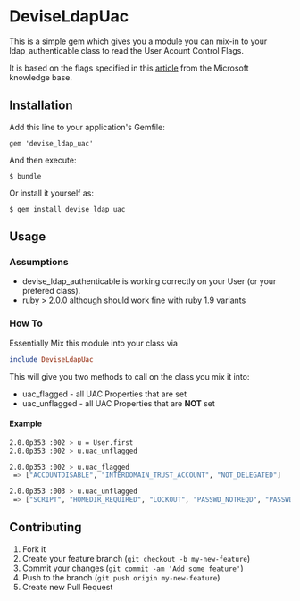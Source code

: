 # DeviseLdapUac

This is a simple gem which gives you a module you can mix-in to your ldap_authenticable class to read the User Acount Control Flags.

It is based on the flags specified in this [article](http://support.microsoft.com/kb/305144) from the Microsoft knowledge base.

## Installation

Add this line to your application's Gemfile:

    gem 'devise_ldap_uac'

And then execute:

    $ bundle

Or install it yourself as:

    $ gem install devise_ldap_uac

## Usage

### Assumptions
- devise_ldap_authenticable is working correctly on your User (or your prefered class).
- ruby > 2.0.0 although should work fine with ruby 1.9 variants

### How To
Essentially Mix this module into your class via

```ruby
include DeviseLdapUac
```

This will give you two methods to call on the class you mix it into:

- uac_flagged   - all UAC Properties that are set
- uac_unflagged - all UAC Properties that are **NOT** set

#### Example

```sh
2.0.0p353 :002 > u = User.first
2.0.0p353 :002 > u.uac_unflagged

2.0.0p353 :002 > u.uac_flagged
 => ["ACCOUNTDISABLE", "INTERDOMAIN_TRUST_ACCOUNT", "NOT_DELEGATED"]

2.0.0p353 :003 > u.uac_unflagged
 => ["SCRIPT", "HOMEDIR_REQUIRED", "LOCKOUT", "PASSWD_NOTREQD", "PASSWD_CANT_CHANGE", "ENCRYPTED_TEXT_PWD_ALLOWED", "TEMP_DUPLICATE_ACCOUNT", "NORMAL_ACCOUNT", "WORKSTATION_TRUST_ACCOUNT", "SERVER_TRUST_ACCOUNT", "DONT_EXPIRE_PASSWORD", "MNS_LOGON_ACCOUNT", "SMARTCARD_REQUIRED", "TRUSTED_FOR_DELEGATION", "USE_DES_KEY_ONLY", "DONT_REQ_PREA UTH", "PASSWORD_EXP IRED", "TRUSTED_TO_AUTH_FOR_DELEGATION", "PARTIAL_SECRETS_ACCOUNT"]
```

## Contributing

1. Fork it
2. Create your feature branch (`git checkout -b my-new-feature`)
3. Commit your changes (`git commit -am 'Add some feature'`)
4. Push to the branch (`git push origin my-new-feature`)
5. Create new Pull Request
